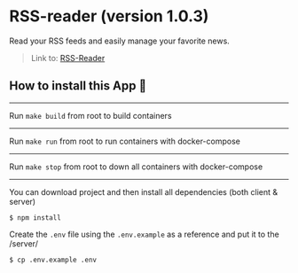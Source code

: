 # RSS-reader (version 1.0.3)
Read your RSS feeds and easily manage your favorite news.

> Link to: [RSS-Reader](http://rss-reader.speaking.odessa.ua)

## How to install this App  🚀

---
Run `make build` from root to build containers

---
Run `make run` from root to run containers with docker-compose

---
Run `make stop` from root to down all containers with docker-compose

---

You can download project and then install all dependencies (both client & server)
```
$ npm install
```

Create the `.env` file using the `.env.example` as a reference and put it to the /server/
```
$ cp .env.example .env
```

